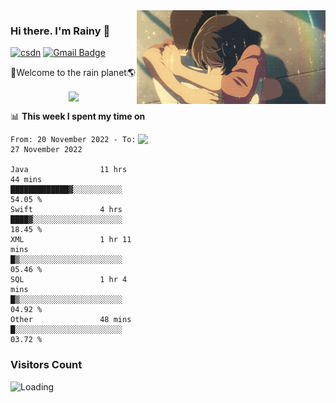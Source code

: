 <img  align='right' height="150" src="https://github.com/LikeRainDay/LikeRainDay/blob/master/pic/img_rain_1.gif?raw=true">



### Hi there. I'm Rainy :lemon:

[![csdn](https://img.shields.io/badge/-csdn-c14438?style=flat-square&logo=c&logoColor=white)](https://blog.csdn.net/qq_15807167)
[![Gmail Badge](https://img.shields.io/badge/-gmail-c14438?style=flat-square&logo=Gmail&logoColor=white&link=mailto:houshuai0816@gmail.com)](mailto:houshuai0816@gmail.com)

🚀Welcome to the rain planet🌎

<center>
<img align='center'  src="https://source.unsplash.com/random/1200x600">
</center>

📊 **This week I spent my time on**

<img align='right'   width="300" src="https://github-readme-stats.vercel.app/api?username=LikeRainDay&show_icons=true&title_color=fff&icon_color=79ff97&text_color=9f9f9f&bg_color=151515&count_private=true">

<!--START_SECTION:waka-->

```text
From: 20 November 2022 - To: 27 November 2022

Java                11 hrs 44 mins  █████████████▓░░░░░░░░░░░   54.05 %
Swift               4 hrs           ████▓░░░░░░░░░░░░░░░░░░░░   18.45 %
XML                 1 hr 11 mins    █▒░░░░░░░░░░░░░░░░░░░░░░░   05.46 %
SQL                 1 hr 4 mins     █▒░░░░░░░░░░░░░░░░░░░░░░░   04.92 %
Other               48 mins         █░░░░░░░░░░░░░░░░░░░░░░░░   03.72 %
```

<!--END_SECTION:waka-->

### Visitors Count
<img align="left" src = "https://profile-counter.glitch.me/LikeRainDay/count.svg" alt ="Loading">
